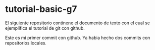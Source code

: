 # tutorial-basic-g7
El siguiente repositorio continene el documento de texto con el cual se ejemplifica el tutorial de git con github.

Este es mi primer commit con github. Ya habia hecho dos commits con repositorios locales. 
